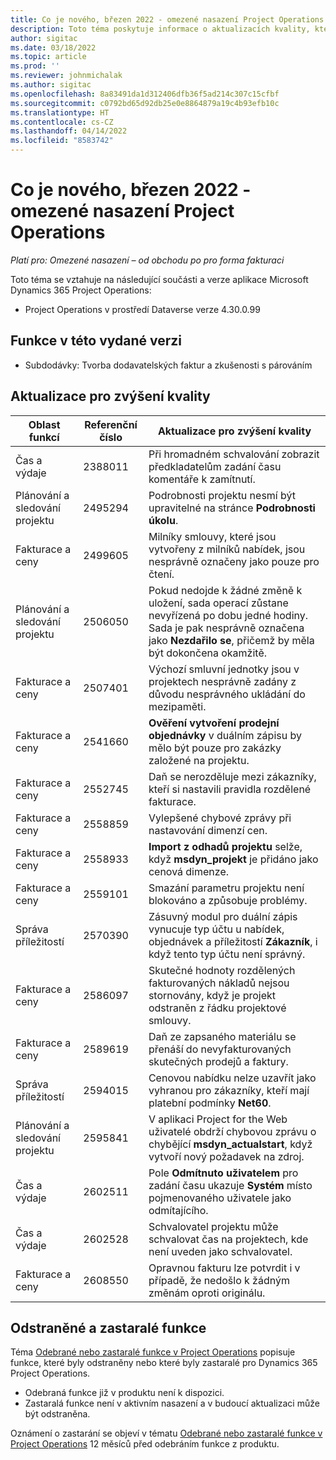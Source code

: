 ```yaml
---
title: Co je nového, březen 2022 - omezené nasazení Project Operations
description: Toto téma poskytuje informace o aktualizacích kvality, které jsou k dispozici ve verzi Project Operations z března 2022 pro omezené nasazení.
author: sigitac
ms.date: 03/18/2022
ms.topic: article
ms.prod: ''
ms.reviewer: johnmichalak
ms.author: sigitac
ms.openlocfilehash: 8a83491da1d312406dfb36f5ad214c307c15cfbf
ms.sourcegitcommit: c0792bd65d92db25e0e8864879a19c4b93efb10c
ms.translationtype: HT
ms.contentlocale: cs-CZ
ms.lasthandoff: 04/14/2022
ms.locfileid: "8583742"
---
```

# <a name="whats-new-march-2022---project-operations-lite-deployment"></a>Co je nového, březen 2022 - omezené nasazení Project Operations

_Platí pro: Omezené nasazení – od obchodu po pro forma fakturaci_

Toto téma se vztahuje na následující součásti a verze aplikace Microsoft Dynamics 365 Project Operations:

- Project Operations v prostředí Dataverse verze 4.30.0.99

## <a name="features-included-in-this-release"></a>Funkce v této vydané verzi

- Subdodávky: Tvorba dodavatelských faktur a zkušenosti s párováním

## <a name="quality-updates"></a>Aktualizace pro zvýšení kvality

| Oblast funkcí | Referenční číslo | Aktualizace pro zvýšení kvality |
| --- | --- | --- |
| Čas a výdaje | 2388011 | Při hromadném schvalování zobrazit předkladatelům zadání času komentáře k zamítnutí. |
| Plánování a sledování projektu | 2495294 | Podrobnosti projektu nesmí být upravitelné na stránce **Podrobnosti úkolu**. |
| Fakturace a ceny | 2499605 | Milníky smlouvy, které jsou vytvořeny z milníků nabídek, jsou nesprávně označeny jako pouze pro čtení. |
| Plánování a sledování projektu | 2506050 | Pokud nedojde k žádné změně k uložení, sada operací zůstane nevyřízená po dobu jedné hodiny. Sada je pak nesprávně označena jako **Nezdařilo se**, přičemž by měla být dokončena okamžitě. |
| Fakturace a ceny | 2507401 | Výchozí smluvní jednotky jsou v projektech nesprávně zadány z důvodu nesprávného ukládání do mezipaměti. |
| Fakturace a ceny | 2541660 | **Ověření vytvoření prodejní objednávky** v duálním zápisu by mělo být pouze pro zakázky založené na projektu. |
| Fakturace a ceny | 2552745 | Daň se nerozděluje mezi zákazníky, kteří si nastavili pravidla rozdělené fakturace. |
| Fakturace a ceny | 2558859 | Vylepšené chybové zprávy při nastavování dimenzí cen. |
| Fakturace a ceny | 2558933 | **Import z odhadů projektu** selže, když **msdyn\_projekt** je přidáno jako cenová dimenze. |
| Fakturace a ceny | 2559101 | Smazání parametru projektu není blokováno a způsobuje problémy. |
| Správa příležitostí | 2570390 | Zásuvný modul pro duální zápis vynucuje typ účtu u nabídek, objednávek a příležitostí **Zákazník**, i když tento typ účtu není správný. |
| Fakturace a ceny | 2586097 | Skutečné hodnoty rozdělených fakturovaných nákladů nejsou stornovány, když je projekt odstraněn z řádku projektové smlouvy. |
| Fakturace a ceny | 2589619 | Daň ze zapsaného materiálu se přenáší do nevyfakturovaných skutečných prodejů a faktury. |
| Správa příležitostí | 2594015 | Cenovou nabídku nelze uzavřít jako vyhranou pro zákazníky, kteří mají platební podmínky **Net60**. |
| Plánování a sledování projektu | 2595841 | V aplikaci Project for the Web uživatelé obdrží chybovou zprávu o chybějící **msdyn\_actualstart**, když vytvoří nový požadavek na zdroj. |
| Čas a výdaje | 2602511 | Pole **Odmítnuto uživatelem** pro zadání času ukazuje **Systém** místo pojmenovaného uživatele jako odmítajícího. |
| Čas a výdaje | 2602528 | Schvalovatel projektu může schvalovat čas na projektech, kde není uveden jako schvalovatel. |
| Fakturace a ceny | 2608550 | Opravnou fakturu lze potvrdit i v případě, že nedošlo k žádným změnám oproti originálu. |

## <a name="removed-and-deprecated-features"></a>Odstraněné a zastaralé funkce

Téma [Odebrané nebo zastaralé funkce v Project Operations](../../whats-new/removed-depreciated-features-project.md) popisuje funkce, které byly odstraněny nebo které byly zastaralé pro Dynamics 365 Project Operations.

- Odebraná funkce již v produktu není k dispozici.
- Zastaralá funkce není v aktivním nasazení a v budoucí aktualizaci může být odstraněna.

Oznámení o zastarání se objeví v tématu [Odebrané nebo zastaralé funkce v Project Operations](../../whats-new/removed-depreciated-features-project.md) 12 měsíců před odebráním funkce z produktu.
